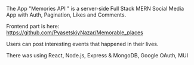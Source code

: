 The App "Memories API "  is a server-side Full Stack MERN Social Media App with Auth, Pagination, Likes and Comments. 

Frontend part is here: https://github.com/PyasetskiyNazar/Memorable_places

Users can post interesting events that happened in their lives.

There was using React, Node.js, Express & MongoDB, Google OAuth, MUI
